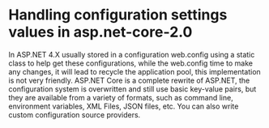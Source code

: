 
# Handling configuration settings values in asp.net-core-2.0
In ASP.NET 4.X usually stored in a configuration web.config using a static class to help get these configurations, while the web.config time to make any changes, it will lead to recycle the application pool, this implementation is not very friendly.
ASP.NET Core is a complete rewrite of ASP.NET, the configuration system is overwritten and still use basic key-value pairs, but they are available from a variety of formats, such as command line, environment variables, XML Files, JSON files, etc. You can also write custom configuration source providers.
